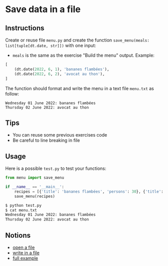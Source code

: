 # Save data in a file

## Instructions

Create or reuse file `menu.py` and create the function `save_menu(meals: list[tuple[dt.date, str]])` with one input:

* `meals` is the same as the exercise "Build the menu" output. Example:

```python
[
    (dt.date(2022, 6, 1), 'bananes flambées'), 
    (dt.date(2022, 6, 2), 'avocat au thon'),
]
```

The function should format and write the menu in a text file `menu.txt` as follow:

```
Wednesday 01 June 2022: bananes flambées
Thursday 02 June 2022: avocat au thon
```

## Tips

* You can reuse some previous exercises code
* Be careful to line breaking in file

## Usage

Here is a possible `test.py` to test your functions:

```python
from menu import save_menu

if __name__ == '__main__':
    recipes = [{'title': 'bananes flambées', 'persons': 30}, {'title': 'avocat au thon', 'persons': 4}]
    save_menu(recipes)
```

```bash
$ python test.py
$ cat menu.txt
Wednesday 01 June 2022: bananes flambées
Thursday 02 June 2022: avocat au thon
```


## Notions

* [open a file](https://www.w3schools.com/python/python_file_write.asp)
* [write in a file](https://www.pythontutorial.net/python-basics/python-write-text-file/)
* [full example](https://www.geeksforgeeks.org/writing-to-file-in-python/#writing)
